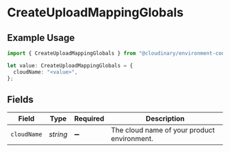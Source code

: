 # CreateUploadMappingGlobals

## Example Usage

```typescript
import { CreateUploadMappingGlobals } from "@cloudinary/environment-config/models/operations";

let value: CreateUploadMappingGlobals = {
  cloudName: "<value>",
};
```

## Fields

| Field                                       | Type                                        | Required                                    | Description                                 |
| ------------------------------------------- | ------------------------------------------- | ------------------------------------------- | ------------------------------------------- |
| `cloudName`                                 | *string*                                    | :heavy_minus_sign:                          | The cloud name of your product environment. |